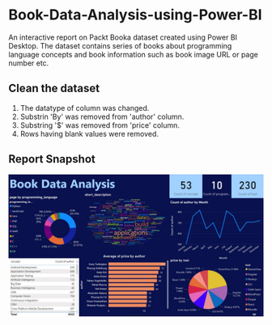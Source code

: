 # Book-Data-Analysis-using-Power-BI

An interactive report on Packt Booka dataset created using Power BI Desktop. The dataset contains series of books about programming language concepts and book information such as book image URL or page number etc.


## Clean the dataset
<ol>
  <li>The datatype of column was changed.
  <li>Substrin 'By' was removed from 'author' column.
  <li>Substring '$' was removed from 'price' column.
  <li>Rows having blank values were removed.
</ol>


## Report Snapshot

![Screenshot](img/report.jpg)
